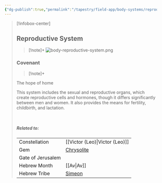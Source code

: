 ```yaml
---
{"dg-publish":true,"permalink":"/tapestry/field-app/body-systems/reproductive-system/","title":"Reproductive System","tags":["covenants/body/systems"],"dgHomeLink":true,"dgEnableSearch":true}
---
```


> [!infobox-center] 
> ## Reproductive System
> > [!note]+
> ![body-reproductive-system.png](/img/user/File%20Vault/Field%20App/body-systems/body-reproductive-system.png)
>  ### Covenant
>> [!note]+ 
>  <p class="note first">The hope of home</p>
><p class="note second"> This system includes the sexual and reproductive organs, which create reproductive cells and hormones, though it differs significantly between men and women. It also provides the means for fertility, childbirth, and lactation.</p>
> <br>
> 
> ##### Related to:
> <p class="note first" p style="margin-bottom: 16px;">
><p class="note third">
>
> |             |        |
> | --- | --- |
> | Constellation | [[Victor (Leo)\|Victor (Leo)]]                              |
> | Gem    | <a href="chrysolite" data-href="chrysolite" class="internal-link">Chrysolite</a> |
> | Gate of Jerusalem  |                                        |
> |   Hebrew Month   | [[Av\|Av]]                                  |
> | Hebrew Tribe | <a href="Tribe of Simeon" data-href="Tribe of Simeon" class="internal-link">Simeon</a>